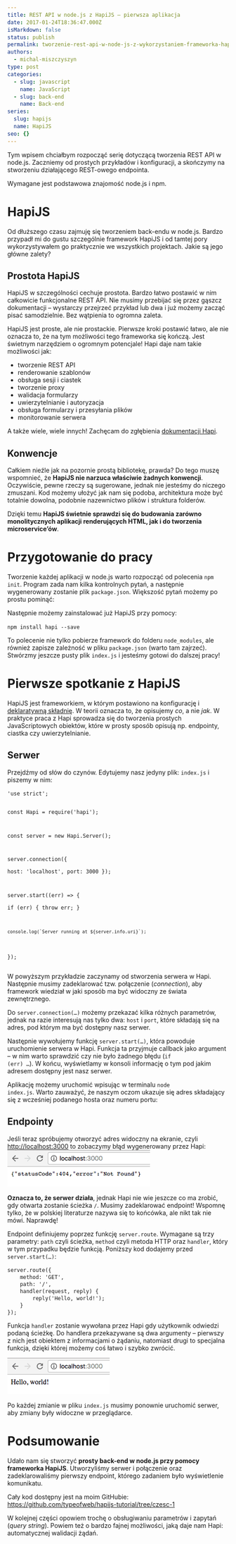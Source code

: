 ```yaml
---
title: REST API w node.js z HapiJS – pierwsza aplikacja
date: 2017-01-24T18:36:47.000Z
isMarkdown: false
status: publish
permalink: tworzenie-rest-api-w-node-js-z-wykorzystaniem-frameworka-hapijs-czesc-1
authors:
  - michal-miszczyszyn
type: post
categories:
  - slug: javascript
    name: JavaScript
  - slug: back-end
    name: Back-end
series:
  slug: hapijs
  name: HapiJS
seo: {}
---
```


Tym wpisem chciałbym rozpocząć serię dotyczącą tworzenia REST API w node.js. Zaczniemy od prostych przykładów i konfiguracji, a skończymy na stworzeniu działającego REST-owego endpointa.

<p class="important">Wymagane jest podstawowa znajomość node.js i npm.</p>

<h1 id="hapijs">HapiJS</h1>
Od dłuższego czasu zajmuję się tworzeniem back-endu w node.js. Bardzo przypadł mi do gustu szczególnie framework HapiJS i od tamtej pory wykorzystywałem go praktycznie we wszystkich projektach. Jakie są jego główne zalety?
<h2 id="prostotahapijs">Prostota HapiJS</h2>
HapiJS w szczególności cechuje prostota. Bardzo łatwo postawić w nim całkowicie funkcjonalne REST API. Nie musimy przebijać się przez gąszcz dokumentacji – wystarczy przejrzeć przykład lub dwa i już możemy zacząć pisać samodzielnie. Bez wątpienia to ogromna zaleta.

HapiJS jest proste, ale nie prostackie. Pierwsze kroki postawić łatwo, ale nie oznacza to, że na tym możliwości tego frameworka się kończą. Jest świetnym narzędziem o ogromnym potencjale! Hapi daje nam takie możliwości jak:

<ul>
 	<li>tworzenie REST API</li>
 	<li>renderowanie szablonów</li>
 	<li>obsługa sesji i ciastek</li>
 	<li>tworzenie proxy</li>
 	<li>walidacja formularzy</li>
 	<li>uwierzytelnianie i autoryzacja</li>
 	<li>obsługa formularzy i przesyłania plików</li>
 	<li>monitorowanie serwera</li>
</ul>
A także wiele, wiele innych! Zachęcam do zgłębienia <a href="https://hapijs.com/">dokumentacji Hapi</a>.
<h2 id="konwencje">Konwencje</h2>
Całkiem nieźle jak na pozornie prostą bibliotekę, prawda? Do tego muszę wspomnieć, że <strong>HapiJS nie narzuca właściwie żadnych konwencji</strong>. Oczywiście, pewne rzeczy są sugerowane, jednak nie jesteśmy do niczego zmuszani. Kod możemy ułożyć jak nam się podoba, architektura może być totalnie dowolna, podobnie nazewnictwo plików i struktura folderów.

Dzięki temu <strong>HapiJS świetnie sprawdzi się do budowania zarówno monolitycznych aplikacji renderujących HTML, jak i do tworzenia microservice’ów</strong>.

<h1 id="przygotowaniedopracy">Przygotowanie do pracy</h1>
Tworzenie każdej aplikacji w node.js warto rozpocząć od polecenia <code>npm init</code>. Program zada nam kilka kontrolnych pytań, a następnie wygenerowany zostanie plik <code>package.json</code>. Większość pytań możemy po prostu pominąć:

<script src="https://asciinema.org/a/astwvqgfb4zq6gc4qinurit39.js" id="asciicast-astwvqgfb4zq6gc4qinurit39" async></script>

Następnie możemy zainstalować już HapiJS przy pomocy:

<code>npm install hapi --save</code>

To polecenie nie tylko pobierze framework do folderu <code>node_modules</code>, ale również zapisze zależność w pliku <code>package.json</code> (warto tam zajrzeć). Stwórzmy jeszcze pusty plik <code>index.js</code> i jesteśmy gotowi do dalszej pracy!

<h1 id="pierwszespotkaniezhapijs">Pierwsze spotkanie z HapiJS</h1>
HapiJS jest frameworkiem, w którym postawiono na konfigurację i <a href="https://pl.wikipedia.org/wiki/Programowanie_deklaratywne">deklaratywną składnię</a>. W teorii oznacza to, że opisujemy <em>co</em>, a nie <em>jak</em>. W praktyce praca z Hapi sprowadza się do tworzenia prostych JavaScriptowych obiektów, które w prosty sposób opisują np. endpointy, ciastka czy uwierzytelnianie.
<h2 id="serwer">Serwer</h2>
Przejdźmy od słów do czynów. Edytujemy nasz jedyny plik: <code>index.js</code> i piszemy w nim:
<pre><code class="language-javascript">'use strict';

const Hapi = require('hapi');

const server = new Hapi.Server();

server.connection({  
 host: 'localhost',
port: 3000
});

server.start((err) =&gt; {  
 if (err) {
throw err;
}

    console.log(`Server running at ${server.info.uri}`);

});
</code></pre>
W powyższym przykładzie zaczynamy od stworzenia serwera w Hapi. Następnie musimy zadeklarować tzw. połączenie (<em>connection</em>), aby framework wiedział w jaki sposób ma być widoczny ze świata zewnętrznego.

Do <code>server.connection(…)</code> możemy przekazać kilka różnych parametrów, jednak na razie interesują nas tylko dwa: <code>host</code> i <code>port</code>, które składają się na adres, pod którym ma być dostępny nasz serwer.

Następnie wywołujemy funkcję <code>server.start(…)</code>, która powoduje uruchomienie serwera w Hapi. Funkcja ta przyjmuje callback jako argument – w nim warto sprawdzić czy nie było żadnego błędu (<code>if (err) …</code>). W końcu, wyświetlamy w konsoli informację o tym pod jakim adresem dostępny jest nasz serwer.

Aplikację możemy uruchomić wpisując w terminalu <code>node index.js</code>. Warto zauważyć, że naszym oczom ukazuje się adres składający się z wcześniej podanego hosta oraz numeru portu:

<script type="text/javascript" src="https://asciinema.org/a/4xjzf8srjbbd8xh8fyupaq0vq.js" id="asciicast-4xjzf8srjbbd8xh8fyupaq0vq" async></script>
<h2 id="endpointy">Endpointy</h2>
Jeśli teraz spróbujemy otworzyć adres widoczny na ekranie, czyli <a href="http://localhost:3000">http://localhost:3000</a> to zobaczymy błąd wygenerowany przez Hapi:

<img src="/public/assets/content/images/2017/01/Screenshot-2017-01-24-20.26.34.png" alt="Błąd Hapi" />

<strong>Oznacza to, że serwer działa</strong>, jednak Hapi nie wie jeszcze co ma zrobić, gdy otwarta zostanie ścieżka <code>/</code>. Musimy zadeklarować endpoint! Wspomnę tylko, że w polskiej literaturze nazywa się to końcówka, ale nikt tak nie mówi. Naprawdę!

Endpoint definiujemy poprzez funkcję <code>server.route</code>. Wymagane są trzy parametry: <code>path</code> czyli ścieżka, <code>method</code> czyli metoda HTTP oraz <code>handler</code>, który w tym przypadku będzie funkcją. Poniższy kod dodajemy przed <code>server.start(…)</code>:

<pre><code class="language-javascript">server.route({  
    method: 'GET',
    path: '/',
    handler(request, reply) {
        reply('Hello, world!');
    }
});
</code></pre>

Funkcja <code>handler</code> zostanie wywołana przez Hapi gdy użytkownik odwiedzi podaną ścieżkę. Do handlera przekazywane są dwa argumenty – pierwszy z nich jest obiektem z informacjami o żądaniu, natomiast drugi to specjalna funkcja, dzięki której możemy coś łatwo i szybko zwrócić.

<img src="/public/assets/content/images/2017/01/Screenshot-2017-01-24-20.34.19.png" alt="Hello, world w przeglądarce" />
<p class="important">Po każdej zmianie w pliku <code>index.js</code> musimy ponownie uruchomić serwer, aby zmiany były widoczne w przeglądarce.</p>

<h1 id="podsumowanie">Podsumowanie</h1>
Udało nam się stworzyć <strong>prosty back-end w node.js przy pomocy frameworka HapiJS</strong>. Utworzyliśmy serwer i połączenie oraz zadeklarowaliśmy pierwszy endpoint, którego zadaniem było wyświetlenie komunikatu.

Cały kod dostępny jest na moim GitHubie: <a href="https://github.com/typeofweb/hapijs-tutorial/tree/czesc-1">https://github.com/typeofweb/hapijs-tutorial/tree/czesc-1</a>

W kolejnej części opowiem trochę o obsługiwaniu parametrów i zapytań (<em>query string</em>). Powiem też o bardzo fajnej możliwości, jaką daje nam Hapi: automatycznej walidacji żądań.
